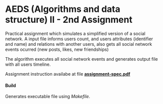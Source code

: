 # AEDS (Algorithms and data structure) II - 2nd Assignment

Practical assignment which simulates a simplified version of a social network. A input file informs users count, and users attributes (identifier and name) and relations with another users, also gets all social network events ocurred (new posts, likes, new friendships)

The algorithm executes all social network events and generates output file with all users timeline. 

Assignment instruction availabe at file [**assignment-spec.pdf**](assignment-spec.pdf)

#### Build
Generates executable file using *Makefile*.